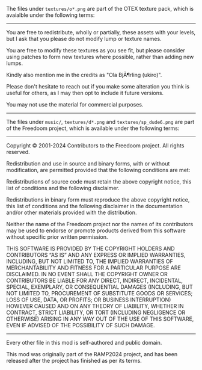 The files under `textures/o*.png` are part of the OTEX texture pack, which is avaialble under the following terms:

---

You are free to redistribute, wholly or partially, these assets with your
levels, but I ask that you please do not modify lump or texture names.

You are free to modify these textures as you see fit, but please consider
using patches to form new textures where possible, rather than adding new
lumps.

Kindly also mention me in the credits as "Ola BjÃ¶rling (ukiro)".

Please don't hesitate to reach out if you make some alteration you think
is useful for others, as I may then opt to include it future versions.

You may not use the material for commercial purposes.

---

The files under `music/`, `textures/d*.png` and `textures/sp_dude6.png` are part of the Freedoom project, which is available under the following terms:

---

Copyright © 2001-2024 Contributors to the Freedoom project. All rights reserved.

Redistribution and use in source and binary forms, with or without modification, are permitted provided that the following conditions are met:

Redistributions of source code must retain the above copyright notice, this list of conditions and the following disclaimer.

Redistributions in binary form must reproduce the above copyright notice, this list of conditions and the following disclaimer in the documentation and/or other materials provided with the distribution.

Neither the name of the Freedoom project nor the names of its contributors may be used to endorse or promote products derived from this software without specific prior written permission.

THIS SOFTWARE IS PROVIDED BY THE COPYRIGHT HOLDERS AND CONTRIBUTORS “AS IS” AND ANY EXPRESS OR IMPLIED WARRANTIES, INCLUDING, BUT NOT LIMITED TO, THE IMPLIED WARRANTIES OF MERCHANTABILITY AND FITNESS FOR A PARTICULAR PURPOSE ARE DISCLAIMED. IN NO EVENT SHALL THE COPYRIGHT OWNER OR CONTRIBUTORS BE LIABLE FOR ANY DIRECT, INDIRECT, INCIDENTAL, SPECIAL, EXEMPLARY, OR CONSEQUENTIAL DAMAGES (INCLUDING, BUT NOT LIMITED TO, PROCUREMENT OF SUBSTITUTE GOODS OR SERVICES; LOSS OF USE, DATA, OR PROFITS; OR BUSINESS INTERRUPTION) HOWEVER CAUSED AND ON ANY THEORY OF LIABILITY, WHETHER IN CONTRACT, STRICT LIABILITY, OR TORT (INCLUDING NEGLIGENCE OR OTHERWISE) ARISING IN ANY WAY OUT OF THE USE OF THIS SOFTWARE, EVEN IF ADVISED OF THE POSSIBILITY OF SUCH DAMAGE.

---

Every other file in this mod is self-authored and public domain.

This mod was originally part of the RAMP2024 project, and has been released after the project has finished as per its terms.

